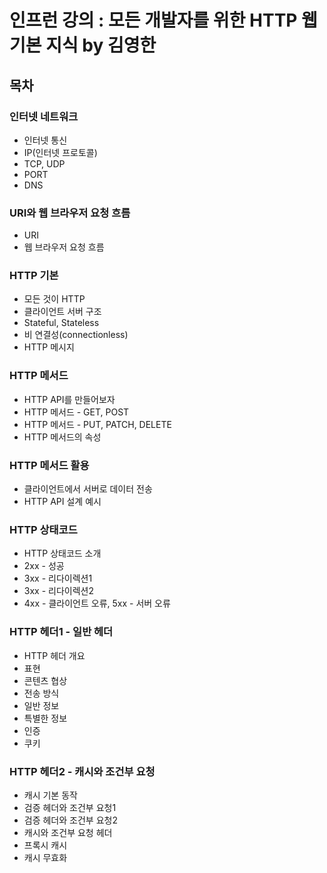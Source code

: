 # 인프런 강의 : 모든 개발자를 위한 HTTP 웹 기본 지식 by 김영한

## 목차
### 인터넷 네트워크
- 인터넷 통신
- IP(인터넷 프로토콜)
- TCP, UDP
- PORT
- DNS
### URI와 웹 브라우저 요청 흐름
- URI
- 웹 브라우저 요청 흐름
### HTTP 기본
- 모든 것이 HTTP
- 클라이언트 서버 구조
- Stateful, Stateless
- 비 연결성(connectionless)
- HTTP 메시지
### HTTP 메서드
- HTTP API를 만들어보자
- HTTP 메서드 - GET, POST
- HTTP 메서드 - PUT, PATCH, DELETE
- HTTP 메서드의 속성
### HTTP 메서드 활용
- 클라이언트에서 서버로 데이터 전송
- HTTP API 설계 예시
### HTTP 상태코드
- HTTP 상태코드 소개
- 2xx - 성공
- 3xx - 리다이렉션1
- 3xx - 리다이렉션2
- 4xx - 클라이언트 오류, 5xx - 서버 오류
### HTTP 헤더1 - 일반 헤더
- HTTP 헤더 개요
- 표현
- 콘텐츠 협상
- 전송 방식
- 일반 정보
- 특별한 정보
- 인증
- 쿠키
### HTTP 헤더2 - 캐시와 조건부 요청
- 캐시 기본 동작
- 검증 헤더와 조건부 요청1
- 검증 헤더와 조건부 요청2
- 캐시와 조건부 요청 헤더
- 프록시 캐시
- 캐시 무효화
